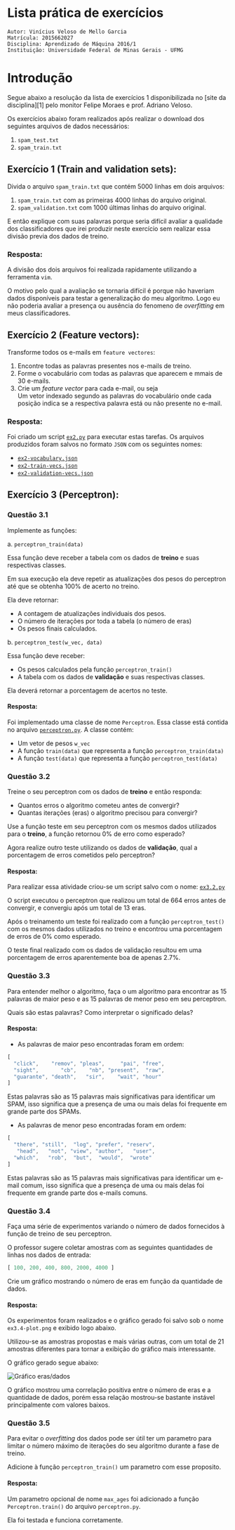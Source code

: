 
# Lista prática de exercícios

```
Autor: Vinícius Veloso de Mello Garcia
Matrícula: 2015662027
Disciplina: Aprendizado de Máquina 2016/1
Instituição: Universidade Federal de Minas Gerais - UFMG
```

# Introdução

Segue abaixo a resolução da lista de exercícios 1 disponibilizada no
[site da disciplina][1] pelo monitor Felipe Moraes e prof. Adriano Veloso.

Os exercícios abaixo foram realizados após realizar o download dos seguintes
arquivos de dados necessários:

1. `spam_test.txt`
2. `spam_train.txt`

## Exercício 1 (Train and validation sets):

Divida o arquivo `spam_train.txt` que contém 5000 linhas em dois arquivos:

1. `spam_train.txt` com as primeiras 4000 linhas do arquivo original.
2. `spam_validation.txt` com 1000 últimas linhas do arquivo original.

E então explique com suas palavras porque seria difícil avaliar a qualidade
dos classificadores que irei produzir neste exercício sem realizar essa
divisão previa dos dados de treino.

### Resposta:

A divisão dos dois arquivos foi realizada rapidamente utilizando a ferramenta `vim`.

O motivo pelo qual a avaliação se tornaria difícil é porque não haveriam dados disponíveis
para testar a generalização do meu algoritmo. Logo eu não poderia avaliar a presença ou
ausência do fenomeno de _overfitting_ em meus classificadores.

## Exercício 2 (Feature vectors):

Transforme todos os e-mails em `feature vectores`:

1. Encontre todas as palavras presentes nos e-mails de treino.
2. Forme o vocabulário com todas as palavras que aparecem e mmais de 30 e-mails.
3. Crie um _feature vector_ para cada e-mail, ou seja  
   Um vetor indexado segundo as palavras do vocabulário onde cada posição indica
   se a respectiva palavra está ou não presente no e-mail.

### Resposta:

Foi criado um script [`ex2.py`](ex2.py) para executar estas tarefas. Os arquivos produzidos
foram salvos no formato `JSON` com os seguintes nomes:

- [`ex2-vocabulary.json`](ex2-vocabulary.json)
- [`ex2-train-vecs.json`](ex2-train-vecs.json)
- [`ex2-validation-vecs.json`](ex2-validation-vecs.json)

## Exercício 3 (Perceptron):

### Questão 3.1

Implemente as funções:

a. `perceptron_train(data)`

Essa função deve receber a tabela com os dados de
**treino** e suas respectivas classes.

Em sua execução ela deve repetir as atualizações dos pesos do
perceptron até que se obtenha 100% de acerto no treino.

Ela deve retornar:

- A contagem de atualizações individuais dos pesos.
- O número de iterações por toda a tabela (o número de eras)
- Os pesos finais calculados.

b. `perceptron_test(w_vec, data)`

Essa função deve receber:

- Os pesos calculados pela função `perceptron_train()`
- A tabela com os dados de **validação** e suas respectivas classes.

Ela deverá retornar a porcentagem de acertos no teste.

#### Resposta:

Foi implementado uma classe de nome `Perceptron`. Essa classe está contida
no arquivo [`perceptron.py`](perceptron.py). A classe contém:

- Um vetor de pesos `w_vec`
- A função `train(data)` que representa a função `perceptron_train(data)`
- A função `test(data)` que representa a função `perceptron_test(data)`

### Questão 3.2

Treine o seu perceptron com os dados de **treino** e então
responda:

- Quantos erros o algoritmo cometeu antes de convergir?
- Quantas iterações (eras) o algoritmo precisou para convergir?

Use a função teste em seu perceptron com os mesmos dados utilizados para
o **treino**, a função retornou 0% de erro como esperado?

Agora realize outro teste utilizando os dados de **validação**, qual a
porcentagem de erros cometidos pelo perceptron?

#### Resposta:

Para realizar essa atividade criou-se um script salvo com o nome: [`ex3.2.py`](ex3.2.py)

O script executou o perceptron que realizou um total de 664 erros
antes de convergir, e convergiu após um total de 13 eras.

Após o treinamento um teste foi realizado com a função `perceptron_test()`
com os mesmos dados utilizados no treino e encontrou uma porcentagem de
erros de 0% como esperado.

O teste final realizado com os dados de validação resultou em uma porcentagem
de erros aparentemente boa de apenas 2.7%.

### Questão 3.3

Para entender melhor o algoritmo, faça o um algoritmo para encontrar
as 15 palavras de maior peso e as 15 palavras de menor peso em seu perceptron.

Quais são estas palavras? Como interpretar o significado delas?

#### Resposta:

- As palavras de maior peso encontradas foram em ordem:

```javascript
[
  "click",    "remov", "pleas",     "pai", "free",
  "sight",       "cb",    "nb", "present",  "raw",
  "guarante", "death",   "sir",    "wait", "hour"
]
```

Estas palavras são as 15 palavras mais significativas
para identificar um SPAM, isso significa que a presença
de uma ou mais delas foi frequente em grande parte dos SPAMs.

- As palavras de menor peso encontradas foram em ordem:

```javascript
[
  "there", "still",  "log", "prefer", "reserv",
   "head",   "not", "view", "author",   "user",
  "which",   "rob",  "but",  "would",  "wrote"
]
```

Estas palavras são as 15 palavras mais significativas
para identificar um e-mail comum, isso significa que a
presença de uma ou mais delas foi frequente em grande
parte dos e-mails comuns.

### Questão 3.4

Faça uma série de experimentos variando o número de dados
fornecidos à função de treino de seu perceptron.

O professor sugere coletar amostras com
as seguintes quantidades de linhas nos dados de entrada:

```javascript
[ 100, 200, 400, 800, 2000, 4000 ]
```

Crie um gráfico mostrando o número de eras em função
da quantidade de dados.

#### Resposta:

Os experimentos foram realizados e o gráfico gerado
foi salvo sob o nome `ex3.4-plot.png` e exibido logo abaixo.

Utilizou-se as amostras propostas e mais várias outras,
com um total de 21 amostras diferentes para tornar a exibição
do gráfico mais interessante.

O gráfico gerado segue abaixo:

![Gráfico eras/dados](ex3.4-plot.png)

O gráfico mostrou uma correlação positiva entre o número
de eras e a quantidade de dados, porém essa relação mostrou-se
bastante instável principalmente com valores baixos.

### Questão 3.5

Para evitar o _overfitting_ dos dados pode ser útil
ter um parametro para limitar o número máximo de iterações
do seu algoritmo durante a fase de treino.

Adicione à função `perceptron_train()` um parametro com esse
proposito.

#### Resposta:

Um parametro opcional de nome `max_ages` foi adicionado
a função `Perceptron.train()` do arquivo `perceptron.py`.

Ela foi testada e funciona corretamente.

















